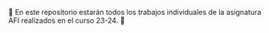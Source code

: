 :eyes: En este repositorio estarán todos los trabajos individuales de la asignatura AFI realizados en el curso 23-24. :mag_right:
